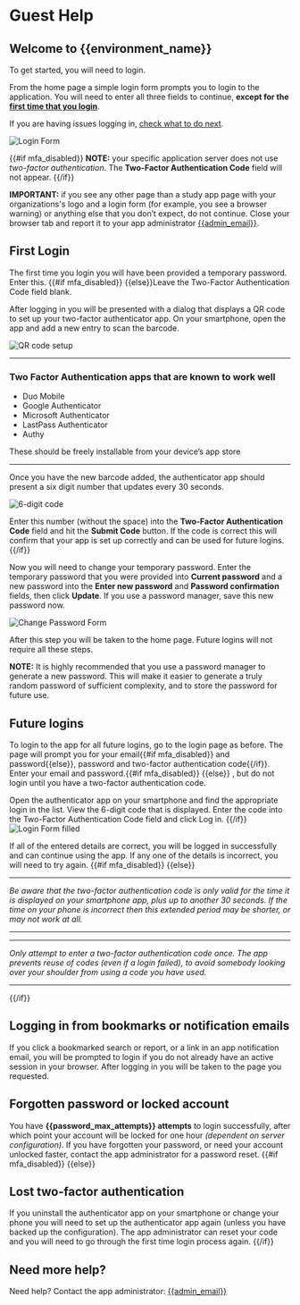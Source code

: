 # Guest Help

## Welcome to {{environment_name}}

To get started, you will need to login.

From the home page a simple login form prompts you to login to the application. You will need to enter all three fields to continue, **except for the [first time that you login](#first-login)**.

If you are having issues logging in, [check what to do next](login_issues.md).

![Login Form](images/login-form.png)

{{#if mfa_disabled}}
**NOTE:** your specific application server does not use *two-factor authentication*. The **Two-Factor Authentication Code** field will not appear.
{{/if}}

**IMPORTANT:** if you see any other page than a study app page with your organizations's logo and a login form (for example, you see a browser warning) or anything else that you don’t expect, do not continue. Close your browser tab and report it to your app administrator [{{admin_email}}](mailto:{{admin_email}}).

## First Login

The first time you login you will have been provided a temporary password. Enter this.
{{#if mfa_disabled}} {{else}}Leave the Two-Factor Authentication Code field blank.

After logging in you will be presented with a dialog that displays a QR code to set up your two-factor authenticator app. On your smartphone, open the app and add a new entry to scan the barcode.

![QR code setup](images/qr-code-setup.png)

---

### Two Factor Authentication apps that are known to work well

- Duo Mobile
- Google Authenticator
- Microsoft Authenticator
- LastPass Authenticator
- Authy

These should be freely installable from your device’s app store

---

Once you have the new barcode added, the authenticator app should present a six digit number that updates every 30 seconds.

![6-digit code](images/6-digit-code.png)

Enter this number (without the space) into the **Two-Factor Authentication Code** field and hit the **Submit Code** button. If the code is correct this will confirm that your app is set up correctly and can be used for future logins.
{{/if}}

Now you will need to change your temporary password. Enter the temporary password that you were provided into **Current password** and a new password into the **Enter new password** and **Password confirmation** fields, then click **Update**. If you use a password manager, save this new password now.

![Change Password Form](images/change-password-form.png)

After this step you will be taken to the home page. Future logins will not require all these steps.

**NOTE:** It is highly recommended that you use a password manager to generate a new password. This will make it easier to generate a truly random password of sufficient complexity, and to store the password for future use.

## Future logins

To login to the app for all future logins, go to the login page as before. The page will prompt you for your email{{#if mfa_disabled}} and password{{else}}, password and two-factor authentication code{{/if}}. Enter your email and password.{{#if mfa_disabled}} {{else}}
, but do not login until you have a two-factor authentication code.

Open the authenticator app on your smartphone and find the appropriate login in the list. View the 6-digit code that is displayed. Enter the code into the Two-Factor Authentication Code field and click Log in.
{{/if}}
![Login Form filled](images/login-form-with-2fa-code.png)

If all of the entered details are correct, you will be logged in successfully and can continue using the app. If any one of the details is incorrect, you will need to try again.
{{#if mfa_disabled}} {{else}}

---

*Be aware that the two-factor authentication code is only valid for the time it is displayed on your smartphone app, plus up to another 30 seconds. If the time on your phone is incorrect then this extended period may be shorter, or may not work at all.*

---

---

*Only attempt to enter a two-factor authentication code once. The app prevents reuse of codes (even if a login failed), to avoid somebody looking over your shoulder from using a code you have used.*

---
{{/if}}

## Logging in from bookmarks or notification emails

If you click a bookmarked search or report, or a link in an app notification email, you will be prompted to login if you do not already have an active session in your browser. After logging in you will be taken to the page you requested.

## Forgotten password or locked account

You have **{{password_max_attempts}} attempts** to login successfully, after which point your account will be locked for one hour *(dependent on server configuration)*. If you have forgotten your password, or need your account unlocked faster, contact the app administrator for a password reset.
{{#if mfa_disabled}} {{else}}

## Lost two-factor authentication

If you uninstall the authenticator app on your smartphone or change your phone you will need to set up the authenticator app again (unless you have backed up the configuration). The app administrator can reset your code and you will need to go through the first time login process again.
{{/if}}

## Need more help?

Need help? Contact the app administrator: [{{admin_email}}](mailto:{{admin_email}})
